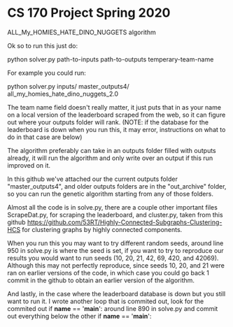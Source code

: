 # CS 170 Project Spring 2020
ALL_My_HOMIES_HATE_DINO_NUGGETS algorithm


Ok so to run this just do:

python solver.py path-to-inputs path-to-outputs temperary-team-name

For example you could run:

python solver.py inputs/ master_outputs4/ all_my_homies_hate_dino_nuggets_2.0


The team name field doesn't really matter, it just puts that in as your name on a local version of the leaderboard scraped from the web, so it can figure out where your outputs folder will rank. (NOTE: if the database for the leaderboard is down when you run this, it may error, instructions on what to do in that case are below)


The algorithm preferably can take in an outputs folder filled with outputs already, it will run the algorithm and only write over an output if this run improved on it.

In this github we've attached our the current outputs folder "master_outputs4", and older outputs folders are in the "out_archive" folder, so you can run the genetic algorithm starting from any of those folders.


Almost all the code is in solve.py, there are a couple other important files ScrapeDat.py, for scraping the leaderboard, and cluster.py, taken from this github https://github.com/53RT/Highly-Connected-Subgraphs-Clustering-HCS for clustering graphs by highly connected components.


When you run this you may want to try different random seeds, around line 950 in solve.py is where the seed is set, if you want to try to reproduce our results you would want to run seeds (10, 20, 21, 42, 69, 420, and 42069). Although this may not perfectly reproduce, since seeds 10, 20, and 21 were ran on earlier versions of the code, in which case you could go back 1 commit in the github to obtain an earlier version of the algorithm.


And lastly, in the case where the leaderboard database is down but you still want to run it. I wrote another loop that is commited out, look for the commited out if __name__ == '__main__': around line 890 in solve.py and commit out everything below the other if __name__ == '__main__':


